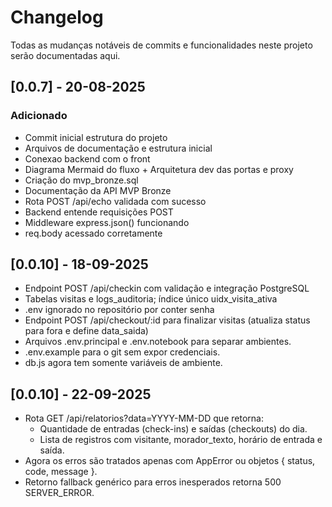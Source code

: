 # Changelog
Todas as mudanças notáveis de commits e funcionalidades neste projeto serão documentadas aqui.

## [0.0.7] - 20-08-2025
### Adicionado
- Commit inicial estrutura do projeto
- Arquivos de documentação e estrutura inicial
- Conexao backend com o front
- Diagrama Mermaid do fluxo + Arquitetura dev das portas e proxy
- Criação do mvp_bronze.sql
- Documentação da API MVP Bronze
- Rota POST /api/echo validada com sucesso
- Backend entende requisições POST
- Middleware express.json() funcionando
- req.body acessado corretamente
## [0.0.10] - 18-09-2025
- Endpoint POST /api/checkin com validação e integração PostgreSQL
- Tabelas visitas e logs_auditoria; índice único uidx_visita_ativa
- .env ignorado no repositório por conter senha
- Endpoint POST /api/checkout/:id para finalizar visitas (atualiza status para fora e define data_saida)
- Arquivos .env.principal e .env.notebook para separar ambientes.
- .env.example para o git sem expor credenciais.
- db.js agora tem somente variáveis de ambiente.
## [0.0.10] - 22-09-2025
- Rota GET /api/relatorios?data=YYYY-MM-DD que retorna:
  - Quantidade de entradas (check-ins) e saídas (checkouts) do dia.
  - Lista de registros com visitante, morador_texto, horário de entrada e saída.
- Agora os erros são tratados apenas com AppError ou objetos { status, code, message }.
- Retorno fallback genérico para erros inesperados retorna 500 SERVER_ERROR.
